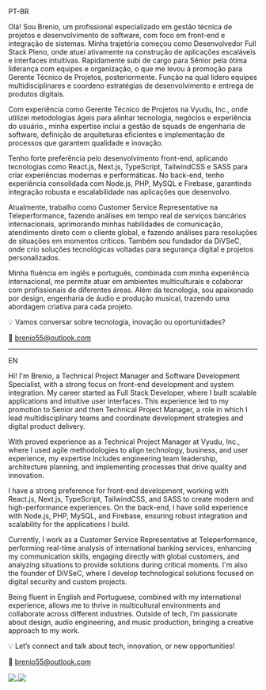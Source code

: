 PT-BR

Olá! Sou Brenio, um profissional especializado em gestão técnica de projetos e desenvolvimento de software, com foco em front-end e integração de sistemas. Minha trajetória começou como Desenvolvedor Full Stack Pleno, onde atuei ativamente na construção de aplicações escaláveis e interfaces intuitivas. Rapidamente subi de cargo para Sênior pela ótima liderança com equipes e organização, o que me levou à promoção para Gerente Técnico de Projetos, posteriormente. Função na qual lidero equipes multidisciplinares e coordeno estratégias de desenvolvimento e entrega de produtos digitais.

Com experiência como Gerente Técnico de Projetos na Vyudu, Inc., onde utilizei metodologias ágeis para alinhar tecnologia, negócios e experiência do usuário., minha expertise inclui a gestão de squads de engenharia de software, definição de arquiteturas eficientes e implementação de processos que garantem qualidade e inovação.

Tenho forte preferência pelo desenvolvimento front-end, aplicando tecnologias como React.js, Next.js, TypeScript, TailwindCSS e SASS para criar experiências modernas e performáticas. No back-end, tenho experiência consolidada com Node.js, PHP, MySQL e Firebase, garantindo integração robusta e escalabilidade nas aplicações que desenvolvo.

Atualmente, trabalho como Customer Service Representative na Teleperformance, fazendo análises em tempo real de serviços bancários internacionais, aprimorando minhas habilidades de comunicação, atendimento direto com o cliente global, e fazendo análises para resoluções de situações em momentos críticos. Também sou fundador da DiVSeC, onde crio soluções tecnológicas voltadas para segurança digital e projetos personalizados.

Minha fluência em inglês e português, combinada com minha experiência internacional, me permite atuar em ambientes multiculturais e colaborar com profissionais de diferentes áreas. Além da tecnologia, sou apaixonado por design, engenharia de áudio e produção musical, trazendo uma abordagem criativa para cada projeto.

💡 Vamos conversar sobre tecnologia, inovação ou oportunidades?

📧 brenio55@outlook.com

--------------------------------------------------------------------

EN

Hi! I'm Brenio, a Technical Project Manager and Software Development Specialist, with a strong focus on front-end development and system integration. My career started as Full Stack Developer, where I built scalable applications and intuitive user interfaces. This experience led to my promotion to Senior and then Technical Project Manager, a role in which I lead multidisciplinary teams and coordinate development strategies and digital product delivery.

With proved experience as a Technical Project Manager at Vyudu, Inc., where I used agile methodologies to align technology, business, and user experience, my expertise includes engineering team leadership, architecture planning, and implementing processes that drive quality and innovation.

I have a strong preference for front-end development, working with React.js, Next.js, TypeScript, TailwindCSS, and SASS to create modern and high-performance experiences. On the back-end, I have solid experience with Node.js, PHP, MySQL, and Firebase, ensuring robust integration and scalability for the applications I build.

Currently, I work as a Customer Service Representative at Teleperformance, performing real-time analysis of international banking services, enhancing my communication skills, engaging directly with global customers, and analyzing situations to provide solutions during critical moments. I'm also the founder of DiVSeC, where I develop technological solutions focused on digital security and custom projects.

Being fluent in English and Portuguese, combined with my international experience, allows me to thrive in multicultural environments and collaborate across different industries. Outside of tech, I’m passionate about design, audio engineering, and music production, bringing a creative approach to my work.

💡 Let’s connect and talk about tech, innovation, or new opportunities!

📧 brenio55@outlook.com

<a href="https://github.com/anuraghazra/github-readme-stats">
  <img align="center" src="https://github-readme-stats.vercel.app/api?username=brenio55" />
</a>
<a href="https://github.com/anuraghazra/convoychat">
  <img align="center" src="https://github-readme-stats.vercel.app/api/top-langs/?username=brenio55&hide=python&langs_count=4&layout=compact" />
</a>



<!--
**brenio55/brenio55** is a ✨ _special_ ✨ repository because its `README.md` (this file) appears on your GitHub profile.

Here are some ideas to get you started:

- 🔭 I’m currently working on ...
- 🌱 I’m currently learning ...
- 👯 I’m looking to collaborate on ...
- 🤔 I’m looking for help with ...
- 💬 Ask me about ...
- 📫 How to reach me: ...
- 😄 Pronouns: ...
- ⚡ Fun fact: ...
-->
